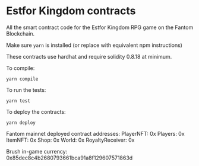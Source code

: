 # Estfor Kingdom contracts

All the smart contract code for the Estfor Kingdom RPG game on the Fantom Blockchain.

Make sure `yarn` is installed (or replace with equivalent npm instructions)

These contracts use hardhat and require solidity 0.8.18 at minimum.

To compile:

```shell
yarn compile
```

To run the tests:

```shell
yarn test
```

To deploy the contracts:

```shell
yarn deploy
```

Fantom mainnet deployed contract addresses:
PlayerNFT: 0x
Players: 0x
ItemNFT: 0x
Shop: 0x
World: 0x
RoyaltyReceiver: 0x

Brush in-game currency: 0x85dec8c4b2680793661bca91a8f129607571863d
